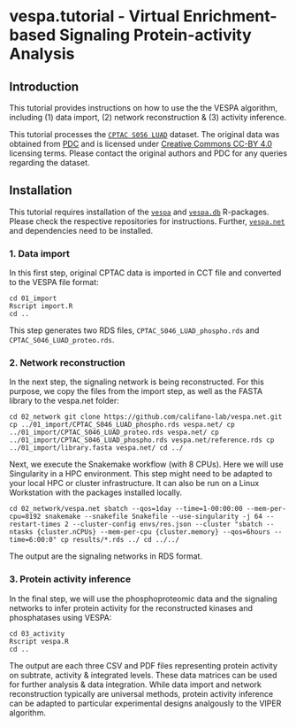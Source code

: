 # vespa.tutorial - Virtual Enrichment-based Signaling Protein-activity Analysis

## Introduction
This tutorial provides instructions on how to use the the VESPA algorithm, including (1) data import, (2) network reconstruction & (3) activity inference. 

This tutorial processes the [``CPTAC S056 LUAD``](https://pubmed.ncbi.nlm.nih.gov/32649874/) dataset. The original data was obtained from [PDC](https://pdc.cancer.gov) and is licensed under [Creative Commons CC-BY 4.0](https://creativecommons.org/licenses/by/4.0/) licensing terms. Please contact the original authors and PDC for any queries regarding the dataset.

## Installation
This tutorial requires installation of the [``vespa``](https://github.com/califano-lab/vespa) and [``vespa.db``](https://github.com/califano-lab/vespa.db) R-packages. Please check the respective repositories for instructions. Further, [``vespa.net``](https://github.com/califano-lab/vespa.net) and dependencies need to be installed.

### 1. Data import
In this first step, original CPTAC data is imported in CCT file and converted to the VESPA file format:

```
cd 01_import
Rscript import.R
cd ..
```

This step generates two RDS files, ``CPTAC_S046_LUAD_phospho.rds`` and ``CPTAC_S046_LUAD_proteo.rds``.

### 2. Network reconstruction
In the next step, the signaling network is being reconstructed. For this purpose, we copy the files from the import step, as well as the FASTA library to the vespa.net folder:

``
cd 02_network
git clone https://github.com/califano-lab/vespa.net.git
cp ../01_import/CPTAC_S046_LUAD_phospho.rds vespa.net/
cp ../01_import/CPTAC_S046_LUAD_proteo.rds vespa.net/
cp ../01_import/CPTAC_S046_LUAD_phospho.rds vespa.net/reference.rds
cp ../01_import/library.fasta vespa.net/
cd ../
``

Next, we execute the Snakemake workflow (with 8 CPUs). Here we will use Singularity in a HPC environment. This step might need to be adapted to your local HPC or cluster infrastructure. It can also be run on a Linux Workstation with the packages installed locally.

``
cd 02_network/vespa.net
sbatch --qos=1day --time=1-00:00:00 --mem-per-cpu=8192 snakemake --snakefile Snakefile --use-singularity -j 64 --restart-times 2 --cluster-config envs/res.json --cluster "sbatch --ntasks {cluster.nCPUs} --mem-per-cpu {cluster.memory} --qos=6hours --time=6:00:0"
cp results/*.rds ../
cd ../../
``

The output are the signaling networks in RDS format.

### 3. Protein activity inference
In the final step, we will use the phosphoproteomic data and the signaling networks to infer protein activity for the reconstructed kinases and phosphatases using VESPA:

```
cd 03_activity
Rscript vespa.R
cd ..
```

The output are each three CSV and PDF files representing protein activity on subtrate, activity & integrated levels. These data matrices can be used for further analysis & data integration. While data import and network reconstruction typically are universal methods, protein activity inference can be adapted to particular experimental designs analgously to the VIPER algorithm.
